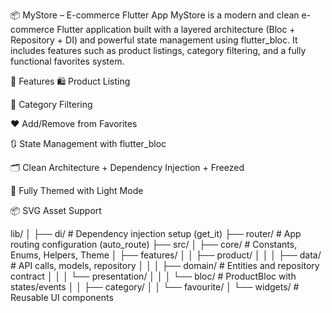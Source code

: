 📦 MyStore – E-commerce Flutter App
MyStore is a modern and clean e-commerce Flutter application built with a layered architecture (Bloc + Repository + DI) and powerful state management using flutter_bloc. It includes features such as product listings, category filtering, and a fully functional favorites system.
	

🧰 Features
🛍️ Product Listing

📂 Category Filtering 

❤️ Add/Remove from Favorites

🔃 State Management with flutter_bloc

🗂️ Clean Architecture + Dependency Injection + Freezed

🎨 Fully Themed with Light Mode

📦 SVG Asset Support


lib/
│
├── di/                     # Dependency injection setup (get_it)
├── router/                 # App routing configuration (auto_route)
├── src/
│   ├── core/               # Constants, Enums, Helpers, Theme
│   ├── features/
│   │   ├── product/
│   │   │   ├── data/       # API calls, models, repository
│   │   │   ├── domain/     # Entities and repository contract
│   │   │   └── presentation/
│   │   │       └── bloc/   # ProductBloc with states/events
│   │   ├── category/
│   │   └── favourite/
│   └── widgets/            # Reusable UI components



